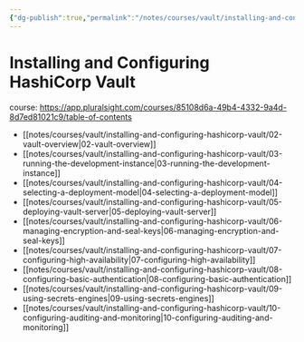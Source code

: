 ```yaml
---
{"dg-publish":true,"permalink":"/notes/courses/vault/installing-and-configuring-hashicorp-vault/index/"}
---
```

# Installing and Configuring HashiCorp Vault

course: <https://app.pluralsight.com/courses/85108d6a-49b4-4332-9a4d-8d7ed81021c9/table-of-contents>

- [[notes/courses/vault/installing-and-configuring-hashicorp-vault/02-vault-overview|02-vault-overview]]
- [[notes/courses/vault/installing-and-configuring-hashicorp-vault/03-running-the-development-instance|03-running-the-development-instance]]
- [[notes/courses/vault/installing-and-configuring-hashicorp-vault/04-selecting-a-deployment-model|04-selecting-a-deployment-model]]
- [[notes/courses/vault/installing-and-configuring-hashicorp-vault/05-deploying-vault-server|05-deploying-vault-server]]
- [[notes/courses/vault/installing-and-configuring-hashicorp-vault/06-managing-encryption-and-seal-keys|06-managing-encryption-and-seal-keys]]
- [[notes/courses/vault/installing-and-configuring-hashicorp-vault/07-configuring-high-availability|07-configuring-high-availability]]
- [[notes/courses/vault/installing-and-configuring-hashicorp-vault/08-configuring-basic-authentication|08-configuring-basic-authentication]]
- [[notes/courses/vault/installing-and-configuring-hashicorp-vault/09-using-secrets-engines|09-using-secrets-engines]]
- [[notes/courses/vault/installing-and-configuring-hashicorp-vault/10-configuring-auditing-and-monitoring|10-configuring-auditing-and-monitoring]]